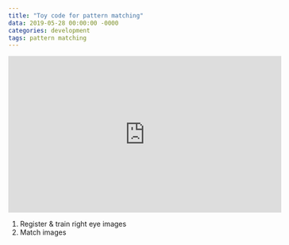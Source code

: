 ```yaml
---
title: "Toy code for pattern matching"
data: 2019-05-28 00:00:00 -0000
categories: development 
tags: pattern matching 
---
```


<iframe width="550" height="315" src="https://www.youtube.com/embed/Hf_YySQltoc" frameborder="0" allow="accelerometer; autoplay; encrypted-media; gyroscope; picture-in-picture" allowfullscreen></iframe>

1. Register & train right eye images
2. Match images
